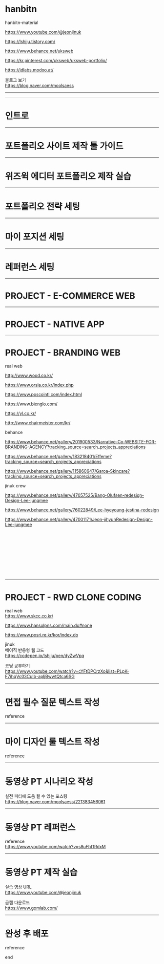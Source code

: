 # hanbitn
hanbitn-material

https://www.youtube.com/@jeonjinuk

https://lshjju.tistory.com/

https://www.behance.net/uksweb

https://kr.pinterest.com/uksweb/uksweb-portfolio/

https://jdlabs.modoo.at/

블로그 보기   
https://blog.naver.com/moolsaess


----------------------------------


--------------------
인트로
=====================

--------------------
포트폴리오 사이트 제작 툴 가이드
=====================

--------------------
위즈윅 에디터 포트폴리오 제작 실습
=====================

--------------------
포트폴리오 전략 세팅
=====================

--------------------
마이 포지션 세팅
=====================

--------------------
레퍼런스 세팅
=====================

--------------------
PROJECT - E-COMMERCE WEB
=====================

--------------------
PROJECT - NATIVE APP
=====================

--------------------
PROJECT - BRANDING WEB
=====================

real web

http://www.wood.co.kr/

https://www.orsia.co.kr/index.php

https://www.poscointl.com/index.html

https://www.bienglo.com/

https://yl.co.kr/

http://www.chairmeister.com/kr/

behance

https://www.behance.net/gallery/201900533/Narrative-Co-WEBSITE-FOR-BRANDING-AGENCY?tracking_source=search_projects_appreciations

https://www.behance.net/gallery/183218401/Effeme?tracking_source=search_projects_appreciations

https://www.behance.net/gallery/115860647/Garoa-Skincare?tracking_source=search_projects_appreciations

jinuk crew   

https://www.behance.net/gallery/47057525/Bang-Olufsen-redesign-Design-Lee-jungmee

https://www.behance.net/gallery/76022849/Lee-hyeyoung-jestina-redesign

https://www.behance.net/gallery/47001171/Jeon-jihyunRedesign-Design-Lee-jungmee

<pre>








  
</pre>







--------------------
PROJECT - RWD CLONE CODING
=====================

real web   
https://www.skcc.co.kr/

https://www.hansolpns.com/main.do#none

https://www.posri.re.kr/kor/index.do

jinuk   
베이직 반응형 웹 코드   
https://codepen.io/lshjju/pen/dyZwVpq

코딩 공부하기   
https://www.youtube.com/watch?v=cYFtDPCrzXo&list=PLpK-F7ihqVc03CuIb-apIjBwwtQtca6SG








--------------------
면접 필수 질문 텍스트 작성
=====================
reference







--------------------
마이 디자인 룰 텍스트 작성
=====================
reference







--------------------
동영상 PT 시나리오 작성
=====================
실전 피티에 도움 될 수 있는 포스팅   
https://blog.naver.com/moolsaess/221383456061








--------------------
동영상 PT 레퍼런스
=====================
reference   
https://www.youtube.com/watch?v=s8uFhf1RdxM






-----------------
동영상 PT 제작 실습
================
실습 영상 URL   
https://www.youtube.com/@jeonjinuk

곰캠 다운로드   
https://www.gomlab.com/






--------------------------
완성 후 배포
========

reference

end
